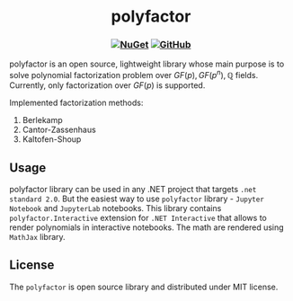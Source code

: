 
<h1 align="center">polyfactor</h1>

<h3 align="center">

[![NuGet](https://img.shields.io/nuget/v/polyfactor?color=https://www.nuget.org/packages/polyfactor/)](https://www.nuget.org/packages/polyfactor/)
[![GitHub](https://img.shields.io/github/license/archie1602/polyfactor?color=blue)](LICENSE.md)

</h3>

polyfactor is an open source, lightweight library whose main purpose is to solve polynomial factorization problem over $GF(p), GF(p^n), \mathbb{Q}$ fields. Currently, only factorization over $GF(p)$ is supported.

Implemented factorization methods:
1. Berlekamp
2. Cantor-Zassenhaus
3. Kaltofen-Shoup

## Usage
polyfactor library can be used in any .NET project that targets `.net standard 2.0`.
But the easiest way to use `polyfactor` library - `Jupyter Notebook` and `JupyterLab` notebooks. This library contains `polyfactor.Interactive` extension for `.NET Interactive` that allows to render polynomials in interactive notebooks. The math are rendered using `MathJax` library.

## License
The `polyfactor` is open source library and distributed under MIT license.